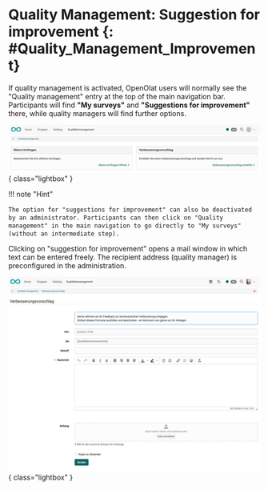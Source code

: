 # Quality Management: Suggestion for improvement {: #Quality_Management_Improvement}

If quality management is activated, OpenOlat users will normally see the "Quality management" entry at the top of the main navigation bar. Participants will find **"My surveys"** and **"Suggestions for improvement"** there, while quality managers will find further options.

![quality_management_improvement_v1_de.png](assets/quality_management_improvement_v1_de.png){ class="lightbox" }

!!! note "Hint"

    The option for "suggestions for improvement" can also be deactivated by an administrator. Participants can then click on "Quality management" in the main navigation to go directly to "My surveys" (without an intermediate step).


Clicking on "suggestion for improvement" opens a mail window in which text can be entered freely. The recipient address (quality manager) is preconfigured in the administration.

![quality_management_improvement_mail_v1_de.png](assets/quality_management_improvement_mail_v1_de.png){ class="lightbox" }




